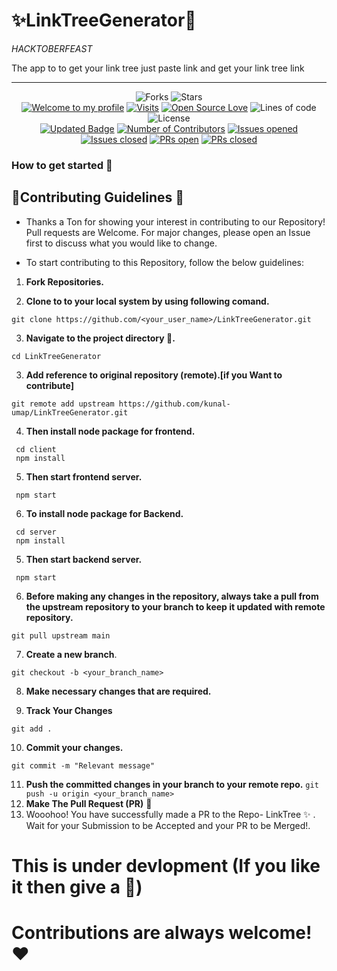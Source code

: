 # ✨LinkTreeGenerator🚀
*HACKTOBERFEAST*

The app to to get your link tree just paste link and get your link tree link
<hr>
<div align="center">
 
![Forks](https://img.shields.io/github/forks/kunal-umap/LinkTreeGenerator)
![Stars](https://img.shields.io/github/stars/kunal-umap/LinkTreeGenerator)
<br />
[![Welcome to my profile](https://img.shields.io/badge/Hello,Programmer!-Welcome-blue.svg?style=flat&logo=github)](https://github.com/kunal-umap)
[![Visits](https://komarev.com/ghpvc/?username=kunal-umap&label=You%20Are%20Visitor%20No.&color=f20707&logo=github&style=flat-square)](https://github.com/kunal-umap/LinkTreeGenerator)
[![Open Source Love](https://badges.frapsoft.com/os/v2/open-source.svg?v=103)](https://github.com/kunal-umap/LinkTreeGenerator)
![Lines of code](https://img.shields.io/tokei/lines/github/kunal-umap/LinkTreeGenerator?color=red&label=Lines%20of%20Code)
![License](https://img.shields.io/badge/License-MIT-red.svg)
<br/>
[![Updated Badge](https://img.shields.io/github/last-commit/kunal-umap/LinkTreeGenerator?label=Last%20Updated&style=flat)](https://github.com/kunal-umap/LinkTreeGenerator/commits)
[![Number of Contributors](https://img.shields.io/github/contributors/kunal-umap/LinkTreeGenerator?style=flat&label=Contributors)](https://github.com/kunal-umap/LinkTreeGenerator/graphs/contributors)
[![Issues opened](https://img.shields.io/github/issues/kunal-umap/LinkTreeGenerator?label=Issues)](https://github.com/kunal-umap/LinkTreeGenerator)
[![Issues closed](https://img.shields.io/github/issues-closed/kunal-umap/LinkTreeGenerator?label=Issues)](https://github.com/kunal-umap/LinkTreeGenerator/issues)
[![PRs open](https://img.shields.io/github/issues-pr/kunal-umap/LinkTreeGenerator?label=Pull%20Requests)](https://github.com/kunal-umap/LinkTreeGenerator/pulls)
[![PRs closed](https://img.shields.io/github/issues-pr-closed/kunal-umap/LinkTreeGenerator?label=Pull%20Requests)](https://github.com/kunal-umap/LinkTreeGenerator/pulls)
<br/>
</div>

<h3>How to get started 🤔</h3>

## 🎉Contributing Guidelines 📝

- Thanks a Ton for showing your interest in contributing to our Repository! Pull requests are Welcome. For major changes, please open an Issue first to discuss what you would like to change.

- To start contributing to this Repository, follow the below guidelines:

 1) **Fork Repositories.**
 
 3) **Clone to to your local system by using following comand.**
   ```
   git clone https://github.com/<your_user_name>/LinkTreeGenerator.git
   ```
 3) **Navigate to the project directory 📁.**
   ```
   cd LinkTreeGenerator
   ```
 3) **Add reference to original repository (remote).[if you Want to contribute]**
   ```
   git remote add upstream https://github.com/kunal-umap/LinkTreeGenerator.git
   ```
 4) **Then install node package for frontend.**  
   ```
    cd client
    npm install
   ```
 5) **Then start frontend server.** 
   ```
    npm start
   ```
 6) **To install node package for Backend.** 
   ```
    cd server
    npm install
   ```
 5) **Then start backend server.** 
   ```
    npm start
   ```
 6) **Before making any changes in the repository, always take a pull from the upstream repository to your branch to keep it updated with remote repository.**
   ```
   git pull upstream main
   ```
 7) **Create a new branch**.
   ```
   git checkout -b <your_branch_name>
   ```
 8) **Make necessary changes that are required.**

 9) **Track Your Changes**
   ```
   git add .
   ```
 10) **Commit your changes.**
   ```
   git commit -m "Relevant message"
   ```
 11) **Push the committed changes in your branch to your remote repo.**
    ```
    git push -u origin <your_branch_name>
    ```
 12) **Make The Pull Request (PR)** 🚀
 13) Wooohoo! You have successfully made a PR to the Repo- LinkTree ✨ . Wait for your Submission to be Accepted and your PR to be Merged!.

   
   # This is under devlopment (If you like it then give a 🌟)
   # Contributions are always welcome! ❤️
